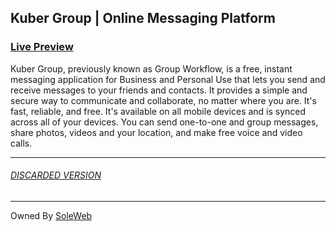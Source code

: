 ## Kuber Group | Online Messaging Platform
### [Live Preview](https://KuberGroup.netlify.app)
Kuber Group, previously known as Group Workflow, is a free, instant messaging application for Business and Personal Use that lets you send and receive messages to your friends and contacts. It provides a simple and secure way to communicate and collaborate, no matter where you are. It's fast, reliable, and free. It's available on all mobile devices and is synced across all of your devices. You can send one-to-one and group messages, share photos, videos and your location, and make free voice and video calls.

---
###### [DISCARDED VERSION](https://groupworkflow.netlify.app/)
---
Owned By [SoleWeb](https://soleweb.github.io/SoleWeb/)
